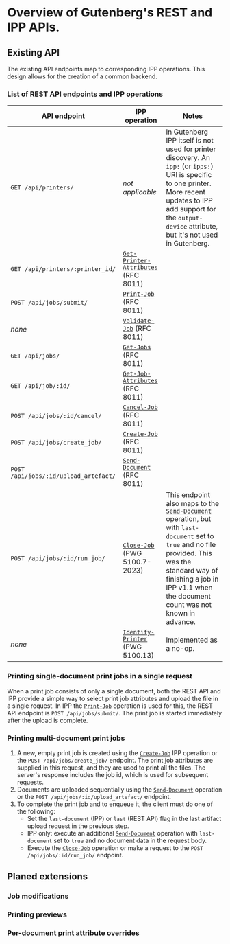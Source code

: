 # Overview of Gutenberg's REST and IPP APIs.
## Existing API
The existing API endpoints map to corresponding IPP operations.
This design allows for the creation of a common backend.

### List of REST API endpoints and IPP operations

| API endpoint                          | IPP operation                                                                                                           | Notes                                                                                                                                                                                                                                                                                            |
|---------------------------------------|-------------------------------------------------------------------------------------------------------------------------|--------------------------------------------------------------------------------------------------------------------------------------------------------------------------------------------------------------------------------------------------------------------------------------------------|
| `GET /api/printers/`                  | _not applicable_                                                                                                        | In Gutenberg IPP itself is not used for printer discovery. An `ipp:` (or `ipps:`) URI is specific to one printer. More recent updates to IPP add support for the `output-device` attribute, but it's not used in Gutenberg.                                                                      |
| `GET /api/printers/:printer_id/`      | [`Get-Printer-Attributes`](https://datatracker.ietf.org/doc/html/rfc8011#section-4.2.5) (RFC 8011)                      |                                                                                                                                                                                                                                                                                                  |
| `POST /api/jobs/submit/`              | [`Print-Job`](https://datatracker.ietf.org/doc/html/rfc8011#section-4.2.1) (RFC 8011)                                   |                                                                                                                                                                                                                                                                                                  |
| _none_                                | [`Validate-Job`](https://datatracker.ietf.org/doc/html/rfc8011#section-4.2.3) (RFC 8011)                                |                                                                                                                                                                                                                                                                                                  |
| `GET /api/jobs/`                      | [`Get-Jobs`](https://datatracker.ietf.org/doc/html/rfc8011#section-4.2.6) (RFC 8011)                                    |                                                                                                                                                                                                                                                                                                  |
| `GET /api/job/:id/`                   | [`Get-Job-Attributes`](https://datatracker.ietf.org/doc/html/rfc8011#section-4.3.4) (RFC 8011)                          |                                                                                                                                                                                                                                                                                                  |
| `POST /api/jobs/:id/cancel/`          | [`Cancel-Job`](https://datatracker.ietf.org/doc/html/rfc8011#section-4.3.3) (RFC 8011)                                  |                                                                                                                                                                                                                                                                                                  |
| `POST /api/jobs/create_job/`          | [`Create-Job`](https://datatracker.ietf.org/doc/html/rfc8011#section-4.2.4) (RFC 8011)                                  |                                                                                                                                                                                                                                                                                                  |
| `POST /api/jobs/:id/upload_artefact/` | [`Send-Document`](https://datatracker.ietf.org/doc/html/rfc8011#section-4.3.1) (RFC 8011)                               |                                                                                                                                                                                                                                                                                                  |
| `POST /api/jobs/:id/run_job/`         | [`Close-Job`](https://ftp.pwg.org/pub/pwg/candidates/cs-ippjobext21-20230210-5100.7.pdf) (PWG 5100.7-2023)              | This endpoint also maps to the [`Send-Document`](https://datatracker.ietf.org/doc/html/rfc8011#section-4.3.1) operation, but with `last-document` set to `true` and no file provided. This was the standard way of finishing a job in IPP v1.1 when the document count was not known in advance. |
| _none_                                | [`Identify-Printer`](https://ftp.pwg.org/pub/pwg/candidates/cs-ippjobprinterext3v10-20120727-5100.13.pdf) (PWG 5100.13) | Implemented as a no-op.                                                                                                                                                                                                                                                                          |

### Printing single-document print jobs in a single request
When a print job consists of only a single document, both the REST API and IPP provide a simple way to select print job
attributes and upload the file in a single request.
In IPP the [`Print-Job`](https://datatracker.ietf.org/doc/html/rfc8011#section-4.2.1) operation is used for this,
the REST API endpoint is `POST /api/jobs/submit/`.
The print job is started immediately after the upload is complete.

### Printing multi-document print jobs
1. A new, empty print job is created using the
    [`Create-Job`](https://datatracker.ietf.org/doc/html/rfc8011#section-4.2.4) IPP operation
    or the `POST /api/jobs/create_job/` endpoint.
    The print job attributes are supplied in this request, and they are used to print all the files.
    The server's response includes the job id, which is used for subsequent requests. 
2. Documents are uploaded sequentially using the
    [`Send-Document`](https://datatracker.ietf.org/doc/html/rfc8011#section-4.3.1) operation
    or the `POST /api/jobs/:id/upload_artefact/` endpoint.
3. To complete the print job and to enqueue it, the client must do one of the following:
    - Set the `last-document` (IPP) or `last` (REST API) flag in the last artifact upload request in the previous step. 
    - IPP only: execute an additional [`Send-Document`](https://datatracker.ietf.org/doc/html/rfc8011#section-4.3.1)
      operation with `last-document` set to `true` and no document data in the request body.
    - Execute the [`Close-Job`](https://ftp.pwg.org/pub/pwg/candidates/cs-ippjobext21-20230210-5100.7.pdf) operation
      or make a request to the `POST /api/jobs/:id/run_job/` endpoint.


## Planed extensions
### Job modifications
### Printing previews
### Per-document print attribute overrides
